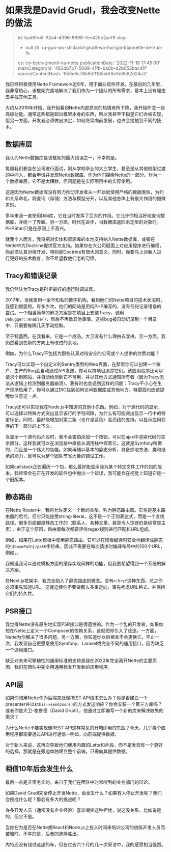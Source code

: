 如果我是David Grudl，我会改变Nette的做法
============================

> id: bad8fe4f-92a4-4396-8698-7ec42bb2aef8
> slug:
> 	- null
> 	zh: ru-guo-wo-shidavid-grudl-wo-hui-gai-biannette-de-zuo-fa
> 
> cs: co-bych-zmenil-na-nette
> publicationDate: '2022-11-18 17:45:00'
> mainCategoryId: '483db7b7-5699-41fb-ba0b-d2b653bacd1f'
> sourceContentHash: '953e6c78b9dff185bbf8e3e9582d24c3'

我已经积极使用Nette Framework近6年，用于商业软件开发。在最初的几年里，我非常热心，该框架完美地解决了我们作为一个团队的所有需求，基本上没有理由去寻找其他工具。

大约从2019年开始，我开始看到Nette内部原来的热情有所下降，我开始怀念一些高级功能。通常这些都是超出框架本身的东西，所以我甚至不指望它们会被实现，但另一方面，开发者必须做出决定，如何继续向前发展，也许会接触到不同的技术。

数据库层
-----------------

我认为Nette数据库是该框架的最大错误之一，不幸的是。

每周我们都会在公司进行面试，刚从学校毕业的大三学生，甚至是从其他框架过渡的中间人，都会申请并发现Nette数据库，作为他们探索Nette的一部分。作为一个数据库层，它不是太糟糕，但问题是在实际项目中的实际使用。

这是因为Nette数据库没有努力推动开发者从一开始就使用严格的数据类型，为列和关系命名，将查询（存储）方法与模型分开，以及其他总体上有很大作用的细微差别。

多年来我一直使用Dibi库，它在当时发挥了巨大的作用。它允许你相当好地查询数据库，并统一了界面。另一方面，时代在进步，当数据库返回未定型的对象时，PHPStan只是在原则上不高兴。

就我个人而言，我将把对实体和资源库的本地支持纳入Nette数据库，或者在Nette中为Doctrine提供官方支持。如果你在大公司层面上对应用程序进行编程，你必须认真对待开发，特别是Doctrine有很大的意义。同时，你要马上对新人进行更好的技术教育，你不希望教他们老的习惯。

Tracy和错误记录
---------------------

我仍然认为Tracy是PHP最好的运行时调试器。

2017年，当我来到一家不知名的数字机构，看到他们的Nette项目的技术状况时，我感到很震惊。有多少次，他们的网站是用纯PHP编写的，没有任何记录错误的尝试。一个相当简单的解决方案是在项目上安装Tracy，调用`Debugger::enable()`，然后不再做其他事情。这些bug被自动记录到一个目录中，只需要每隔几天手动拾取。

至于特蕾西，在我看来，它是一个成品，大卫没有什么理由去改进。另一方面，我仍然看到在新的方向上有改进的余地。

例如，为什么Tracy不包括为那些认真对待安全的公司或个人提供的付费功能？

Tracy可以实现一个自定义的Sentry类型的Web界面，在那里你可以创建一个账户，生产的Bug会自动通过API发送，你可以跨项目追踪它们。该应用程序还可以请求个别网站，并自动检测到它不可用，并以其他方式通知所有者（因为Tracy无法从逻辑上检测到服务器崩溃）。我有时也会遇到这样的问题：Tracy不小心在生产现场启用了，你可以通过DIC找到如何访问数据库或其他地方。特雷西也应该提醒你注意这一点。

Tracy还可以实现我在Node.js中知道的其他小东西。例如，对于源代码的显示，可以选择以特殊方式突出显示该行的字符间隔，为什么有可能突出显示一行中的特定标记。同时，最好能增加对第二条（也许是蓝色）高亮线的支持，以显示应用程序的下一部分的上下文。

当显示一个源代码片段时，我不会害怕添加一个按钮，可以在ajax中渲染代码的其余部分，这样我就可以在浏览器中直接从调用栈中探索它。这就是Symfony所做的，而且是一个伟大的功能。如果再辅以基本的静态分析，具备抓取方法、类和继承的能力，就可以为整个团队节省大量的调试工作。

如果callstack正在遍历一个包，那么最好能显示我为某个特定文件工作的包的版本。我经常会在正在开发的软件包中抛出一个错误，我可能会在视觉上知道它是一个旧版本。

静态路由
----------------

在Nette Router中，我将允许定义一个新的类型，称为静态路由器。它将是基本路由器的后代，但它只能接受string-literal，这不是一个正则表达式，而是一个直线路径。很多页面都是静态工作的（联系人、各种文章，甚至令人惊讶的是经常是主页），由于这个原因，路由器每次都要评估regex规则进行匹配和URL组成。

例如，如果在Latte模板中使用静态路由，它可以在模板编译时安全地翻译成静态的`{$basePath}/path`字符串，因此不需要在每次请求时编译布局中的100个URL，例如，。

我知道我可以通过模板方面的缓存实现同样的功能，但我更希望得到一个系统的解决方案。

在Next.js框架中，我完全陷入了静态路由的概念。没有`n:href`这种东西，总之你必须事先知道URL，这就迫使你不要做那么多重定向，事先考虑URL格式，并保持它们的持久性。

PSR接口
------------

我觉得Nette没有原生地实现PSR接口是很遗憾的。作为一个包的开发者，如果你想在Nette上定义一个Composer的依赖关系，这就把你引入了歧途。一方面，Nette为你解决了很多问题，另一方面，你知道你以后根本不会更换它。不止一次，我发现自己更愿意使用Symfony、Laravel或完全不同的通用接口，因为缺乏一个通用接口。

缺乏对未来可移植性的通用标准的支持是我在2022年完全离开Nette的主要原因，我们在团队中完全用通用标准开发新的应用程序。

API层
----------

如果你想用Nette作为后端来处理REST API请求怎么办？你是否建立一个presenter并以`$this->sendJson()`的方式发送响应？你会安装一个第三方库吗？或者你是大卫-格鲁德（David Grudl），他通过立即编写一个新的库来解决缺失的需求？

为什么Nette不能实现像REST API这样常见的开箱即用的东西？今天，几乎每个应用程序都需要通过API进行通信--例如，向前端提供数据。

对于新人来说，这再次导致他们使用内置的Latte和片段，而不是发现有一个更好的选择，那就是在旁边单独建立整个前端，只需向其提供数据。

相信10年后会发生什么
-------------------------

最后一点是非常务实的，来自于我们在团队中时常听到的业务部门的辩论。

如果David Grudl完全停止开发Nette，会发生什么？如果有人停止开发呢？我们会换成什么呢？那会有多大的挑战呢？

许多开发人员（通常没有企业经验）喜欢嘲笑这种担忧，说这没关系。比如说是的，但它不是。

当你在为是否在Nette或React和Node.js上投入时间来培训公司的初级开发人员而苦恼时，不幸的是，后者的选择胜出。

内特还没有错过这趟列车，但在过去六个月的几十次采访中，我的感受相当强烈。
